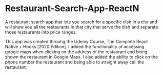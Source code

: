 # Restaurant-Search-App-ReactN
A restaurant search app that lets you search for a specific dish in a city and will show you all the restaurants 
in that city that serve the dish and separate those restaurants into price ranges.

This app was created throuhg the Udemy Course, The Complete React Native + Hooks [2020 Edition]. 
I added the functionality of accessing google maps when clicking on the address of the restaurant
and being shown the restaurant in Google Maps. I also added the ability to click on the phone number
the restaurant and being able to straight away call the restaurant.
